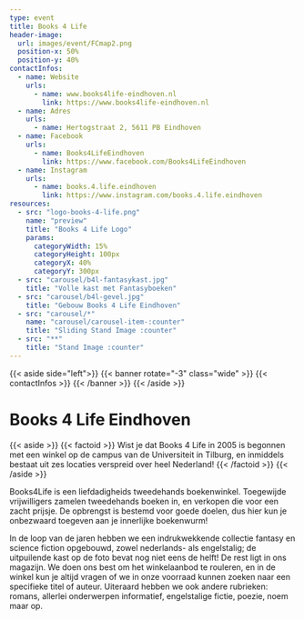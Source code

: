 ```yaml
---
type: event
title: Books 4 Life
header-image:
  url: images/event/FCmap2.png
  position-x: 50%
  position-y: 40%
contactInfos:
  - name: Website
    urls:
      - name: www.books4life-eindhoven.nl
        link: https://www.books4life-eindhoven.nl
  - name: Adres
    urls:
      - name: Hertogstraat 2, 5611 PB Eindhoven
  - name: Facebook
    urls:
      - name: Books4LifeEindhoven
        link: https://www.facebook.com/Books4LifeEindhoven
  - name: Instagram
    urls:
      - name: books.4.life.eindhoven
        link: https://www.instagram.com/books.4.life.eindhoven
resources:
  - src: "logo-books-4-life.png"
    name: "preview"
    title: "Books 4 Life Logo"
    params:
      categoryWidth: 15%
      categoryHeight: 100px
      categoryX: 40%
      categoryY: 300px
  - src: "carousel/b4l-fantasykast.jpg"
    title: "Volle kast met Fantasyboeken"
  - src: "carousel/b4l-gevel.jpg"
    title: "Gebouw Books 4 Life Eindhoven"
  - src: "carousel/*"
    name: "carousel/carousel-item-:counter"
    title: "Sliding Stand Image :counter"
  - src: "**"
    title: "Stand Image :counter"
---
```

{{< aside side="left">}}
  {{< banner rotate="-3" class="wide" >}}
      {{< contactInfos >}}
  {{< /banner >}}
{{< /aside >}}


# Books 4 Life Eindhoven
{{< aside >}}
    {{< factoid >}}
        Wist je dat Books 4 Life in 2005 is begonnen met een winkel op de campus van de Universiteit in Tilburg, en inmiddels bestaat uit zes locaties verspreid over heel Nederland!
    {{< /factoid >}}
{{< /aside >}}

Books4Life is een liefdadigheids tweedehands boekenwinkel. Toegewijde vrijwilligers zamelen tweedehands boeken in, en verkopen die voor een zacht prijsje. De opbrengst is bestemd voor goede doelen, dus hier kun je onbezwaard toegeven aan je innerlijke boekenwurm!

In de loop van de jaren hebben we een indrukwekkende collectie fantasy en science fiction opgebouwd, zowel nederlands- als engelstalig; de uitpuilende kast op de foto bevat nog niet eens de helft! De rest ligt in ons magazijn. We doen ons best om het winkelaanbod te rouleren, en in de winkel kun je altijd vragen of we in onze voorraad kunnen zoeken naar een specifieke titel of auteur. Uiteraard hebben we ook andere rubrieken: romans, allerlei onderwerpen informatief, engelstalige fictie, poezie, noem maar op.
